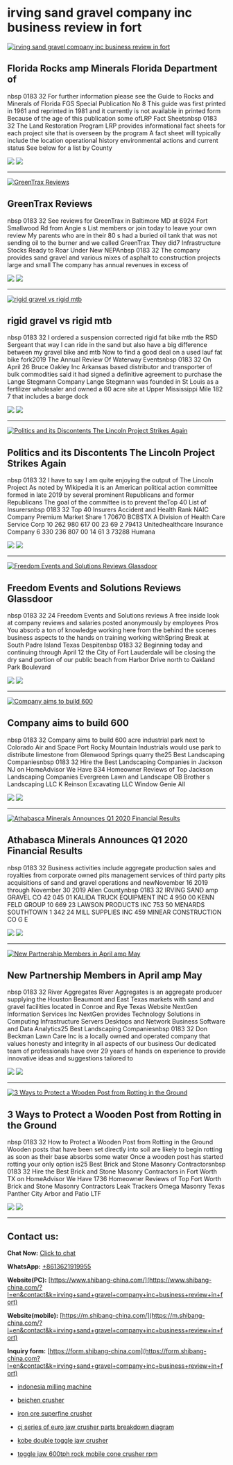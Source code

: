 # irving sand gravel company inc business review in fort

<a href="https://swt.shibang-china.com/?l=en&img&k=irving+sand+gravel+company+inc+business+review+in+fort" target="_blank">![irving sand gravel company inc business review in fort](http://static.shibang-china.com/all-800x300/1392.jpg)</a>

## Florida Rocks amp Minerals Florida Department of
nbsp 0183 32 For further information please see the Guide to Rocks and Minerals of Florida FGS Special Publication No 8 This guide was first printed in 1961 and reprinted in 1981 and it currently is not available in printed form Because of the age of this publication some ofLRP Fact Sheetsnbsp 0183 32 The Land Restoration Program LRP provides informational fact sheets for each project site that is overseen by the program A fact sheet will typically include the location operational history environmental actions and current status See below for a list by County


<a href="https://whatsapp.shibangsoft.com/WhatsApp.php" target="_blank" title="WhatsApp">![](http://static.shibang-china.com/icon/whatsapp.png)</a> <a href="https://swt.shibang-china.com/?l=en&icon&k=irving+sand+gravel+company+inc+business+review+in+fort" target="_blank">![](http://static.shibang-china.com/icon/chat-en.png)</a>

---

<a href="https://swt.shibang-china.com/?l=en&img&k=irving+sand+gravel+company+inc+business+review+in+fort" target="_blank">![GreenTrax Reviews](http://static.shibang-china.com/all-800x300/51.jpg)</a>

## GreenTrax Reviews
nbsp 0183 32 See reviews for GreenTrax in Baltimore MD at 6924 Fort Smallwood Rd from Angie s List members or join today to leave your own review My parents who are in their 80 s had a buried oil tank that was not sending oil to the burner and we called GreenTrax They did7 Infrastructure Stocks Ready to Roar Under New NEPAnbsp 0183 32 The company provides sand gravel and various mixes of asphalt to construction projects large and small The company has annual revenues in excess of


<a href="https://whatsapp.shibangsoft.com/WhatsApp.php" target="_blank" title="WhatsApp">![](http://static.shibang-china.com/icon/whatsapp.png)</a> <a href="https://swt.shibang-china.com/?l=en&icon&k=irving+sand+gravel+company+inc+business+review+in+fort" target="_blank">![](http://static.shibang-china.com/icon/chat-en.png)</a>

---

<a href="https://swt.shibang-china.com/?l=en&img&k=irving+sand+gravel+company+inc+business+review+in+fort" target="_blank">![rigid gravel vs rigid mtb](http://static.shibang-china.com/all-800x300/1287.jpg)</a>

## rigid gravel vs rigid mtb
nbsp 0183 32 I ordered a suspension corrected rigid fat bike mtb the RSD Sergeant that way I can ride in the sand but also have a big difference between my gravel bike and mtb Now to find a good deal on a used lauf fat bike fork2019 The Annual Review Of Waterway Eventsnbsp 0183 32 On April 26 Bruce Oakley Inc Arkansas based distributor and transporter of bulk commodities said it had signed a definitive agreement to purchase the Lange Stegmann Company Lange Stegmann was founded in St Louis as a fertilizer wholesaler and owned a 60 acre site at Upper Mississippi Mile 182 7 that includes a barge dock


<a href="https://whatsapp.shibangsoft.com/WhatsApp.php" target="_blank" title="WhatsApp">![](http://static.shibang-china.com/icon/whatsapp.png)</a> <a href="https://swt.shibang-china.com/?l=en&icon&k=irving+sand+gravel+company+inc+business+review+in+fort" target="_blank">![](http://static.shibang-china.com/icon/chat-en.png)</a>

---

<a href="https://swt.shibang-china.com/?l=en&img&k=irving+sand+gravel+company+inc+business+review+in+fort" target="_blank">![Politics and its Discontents The Lincoln Project Strikes Again](http://static.shibang-china.com/all-800x300/1188.jpg)</a>

## Politics and its Discontents The Lincoln Project Strikes Again
nbsp 0183 32 I have to say I am quite enjoying the output of The Lincoln Project As noted by Wikipedia it is an American political action committee formed in late 2019 by several prominent Republicans and former Republicans The goal of the committee is to prevent theTop 40 List of Insurersnbsp 0183 32 Top 40 Insurers Accident and Health Rank NAIC Company Premium Market Share 1 70670 BCBSTX A Division of Health Care Service Corp 10 262 980 617 00 23 69 2 79413 Unitedhealthcare Insurance Company 6 330 236 807 00 14 61 3 73288 Humana


<a href="https://whatsapp.shibangsoft.com/WhatsApp.php" target="_blank" title="WhatsApp">![](http://static.shibang-china.com/icon/whatsapp.png)</a> <a href="https://swt.shibang-china.com/?l=en&icon&k=irving+sand+gravel+company+inc+business+review+in+fort" target="_blank">![](http://static.shibang-china.com/icon/chat-en.png)</a>

---

<a href="https://swt.shibang-china.com/?l=en&img&k=irving+sand+gravel+company+inc+business+review+in+fort" target="_blank">![Freedom Events and Solutions Reviews Glassdoor](http://static.shibang-china.com/all-800x300/172.jpg)</a>

## Freedom Events and Solutions Reviews Glassdoor
nbsp 0183 32 24 Freedom Events and Solutions reviews A free inside look at company reviews and salaries posted anonymously by employees Pros You absorb a ton of knowledge working here from the behind the scenes business aspects to the hands on training working withSpring Break at South Padre Island Texas Despitenbsp 0183 32 Beginning today and continuing through April 12 the City of Fort Lauderdale will be closing the dry sand portion of our public beach from Harbor Drive north to Oakland Park Boulevard


<a href="https://whatsapp.shibangsoft.com/WhatsApp.php" target="_blank" title="WhatsApp">![](http://static.shibang-china.com/icon/whatsapp.png)</a> <a href="https://swt.shibang-china.com/?l=en&icon&k=irving+sand+gravel+company+inc+business+review+in+fort" target="_blank">![](http://static.shibang-china.com/icon/chat-en.png)</a>

---

<a href="https://swt.shibang-china.com/?l=en&img&k=irving+sand+gravel+company+inc+business+review+in+fort" target="_blank">![Company aims to build 600](http://static.shibang-china.com/all-800x300/1124.jpg)</a>

## Company aims to build 600
nbsp 0183 32 Company aims to build 600 acre industrial park next to Colorado Air and Space Port Rocky Mountain Industrials would use park to distribute limestone from Glenwood Springs quarry the25 Best Landscaping Companiesnbsp 0183 32 Hire the Best Landscaping Companies in Jackson NJ on HomeAdvisor We Have 834 Homeowner Reviews of Top Jackson Landscaping Companies Evergreen Lawn and Landscape OB Brother s Landscaping LLC K Reinson Excavating LLC Window Genie All


<a href="https://whatsapp.shibangsoft.com/WhatsApp.php" target="_blank" title="WhatsApp">![](http://static.shibang-china.com/icon/whatsapp.png)</a> <a href="https://swt.shibang-china.com/?l=en&icon&k=irving+sand+gravel+company+inc+business+review+in+fort" target="_blank">![](http://static.shibang-china.com/icon/chat-en.png)</a>

---

<a href="https://swt.shibang-china.com/?l=en&img&k=irving+sand+gravel+company+inc+business+review+in+fort" target="_blank">![Athabasca Minerals Announces Q1 2020 Financial Results](http://static.shibang-china.com/all-800x300/1243.jpg)</a>

## Athabasca Minerals Announces Q1 2020 Financial Results
nbsp 0183 32 Business activities include aggregate production sales and royalties from corporate owned pits management services of third party pits acquisitions of sand and gravel operations and newNovember 16 2019 through November 30 2019 Allen Countynbsp 0183 32 IRVING SAND amp GRAVEL CO 42 045 01 KALIDA TRUCK EQUIPMENT INC 4 950 00 KENN FELD GROUP 10 669 23 LAWSON PRODUCTS INC 753 50 MENARDS SOUTHTOWN 1 342 24 MILL SUPPLIES INC 459 MINEAR CONSTRUCTION CO G E


<a href="https://whatsapp.shibangsoft.com/WhatsApp.php" target="_blank" title="WhatsApp">![](http://static.shibang-china.com/icon/whatsapp.png)</a> <a href="https://swt.shibang-china.com/?l=en&icon&k=irving+sand+gravel+company+inc+business+review+in+fort" target="_blank">![](http://static.shibang-china.com/icon/chat-en.png)</a>

---

<a href="https://swt.shibang-china.com/?l=en&img&k=irving+sand+gravel+company+inc+business+review+in+fort" target="_blank">![New Partnership Members in April amp May](http://static.shibang-china.com/all-800x300/215.jpg)</a>

## New Partnership Members in April amp May
nbsp 0183 32 River Aggregates River Aggregates is an aggregate producer supplying the Houston Beaumont and East Texas markets with sand and gravel facilities located in Conroe and Rye Texas Website NextGen Information Services Inc NextGen provides Technology Solutions in Computing Infrastructure Servers Desktops and Network Business Software and Data Analytics25 Best Landscaping Companiesnbsp 0183 32 Don Beckman Lawn Care Inc is a locally owned and operated company that values honesty and integrity in all aspects of our business Our dedicated team of professionals have over 29 years of hands on experience to provide innovative ideas and suggestions tailored to


<a href="https://whatsapp.shibangsoft.com/WhatsApp.php" target="_blank" title="WhatsApp">![](http://static.shibang-china.com/icon/whatsapp.png)</a> <a href="https://swt.shibang-china.com/?l=en&icon&k=irving+sand+gravel+company+inc+business+review+in+fort" target="_blank">![](http://static.shibang-china.com/icon/chat-en.png)</a>

---

<a href="https://swt.shibang-china.com/?l=en&img&k=irving+sand+gravel+company+inc+business+review+in+fort" target="_blank">![3 Ways to Protect a Wooden Post from Rotting in the Ground](http://static.shibang-china.com/all-800x300/223.jpg)</a>

## 3 Ways to Protect a Wooden Post from Rotting in the Ground
nbsp 0183 32 How to Protect a Wooden Post from Rotting in the Ground Wooden posts that have been set directly into soil are likely to begin rotting as soon as their base absorbs some water Once a wooden post has started rotting your only option is25 Best Brick and Stone Masonry Contractorsnbsp 0183 32 Hire the Best Brick and Stone Masonry Contractors in Fort Worth TX on HomeAdvisor We Have 1736 Homeowner Reviews of Top Fort Worth Brick and Stone Masonry Contractors Leak Trackers Omega Masonry Texas Panther City Arbor and Patio LTF


<a href="https://whatsapp.shibangsoft.com/WhatsApp.php" target="_blank" title="WhatsApp">![](http://static.shibang-china.com/icon/whatsapp.png)</a> <a href="https://swt.shibang-china.com/?l=en&icon&k=irving+sand+gravel+company+inc+business+review+in+fort" target="_blank">![](http://static.shibang-china.com/icon/chat-en.png)</a>

---
## Contact us:

**Chat Now:** [Click to chat](https://swt.shibang-china.com?l=en&contact&k=irving+sand+gravel+company+inc+business+review+in+fort)

**WhatsApp:**  [+8613621919955](https://whatsapp.shibangsoft.com/WhatsApp.php)

**Website(PC):** [https://www.shibang-china.com/](https://www.shibang-china.com/?l=en&contact&k=irving+sand+gravel+company+inc+business+review+in+fort)

**Website(mobile):** [https://m.shibang-china.com/](https://m.shibang-china.com/?l=en&contact&k=irving+sand+gravel+company+inc+business+review+in+fort)

**Inquiry form:** [https://form.shibang-china.com](https://form.shibang-china.com?l=en&contact&k=irving+sand+gravel+company+inc+business+review+in+fort)

* [indonesia milling machine](../161/indonesia%20milling%20machine.md)

* [beichen crusher](../169/beichen%20crusher.md)

* [iron ore superfine crusher](../165/iron%20ore%20superfine%20crusher.md)

* [cj series of euro jaw crusher parts breakdown diagram](../168/cj%20series%20of%20euro%20jaw%20crusher%20parts%20breakdown%20diagram.md)

* [kobe double toggle jaw crusher](../165/kobe%20double%20toggle%20jaw%20crusher.md)

* [toggle jaw 600tph rock mobile cone crusher rpm](../169/toggle%20jaw%20600tph%20rock%20mobile%20cone%20crusher%20rpm.md)